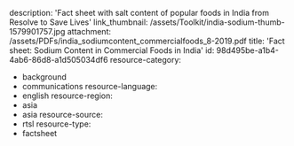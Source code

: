 description: 'Fact sheet with salt content of popular foods in India from Resolve to Save Lives'
link_thumbnail: /assets/Toolkit/india-sodium-thumb-1579901757.jpg
attachment: /assets/PDFs/india_sodiumcontent_commercialfoods_8-2019.pdf
title: 'Fact sheet: Sodium Content in Commercial Foods in India'
id: 98d495be-a1b4-4ab6-86d8-a1d505034df6
resource-category:
  - background
  - communications
resource-language:
  - english
resource-region:
  - asia
  - asia
resource-source:
  - rtsl
resource-type:
  - factsheet
